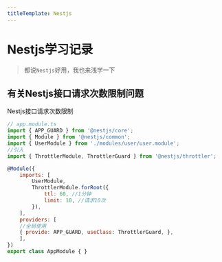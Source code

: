 ```yaml
---
titleTemplate: Nestjs
---
```

# Nestjs学习记录

> 都说`Nestjs`好用，我也来浅学一下

## 有关Nestjs接口请求次数限制问题

Nestjs接口请求次数限制

```js
// app.module.ts 
import { APP_GUARD } from '@nestjs/core'; 
import { Module } from '@nestjs/common'; 
import { UserModule } from './modules/user/user.module'; 
//引入 
import { ThrottlerModule, ThrottlerGuard } from '@nestjs/throttler'; 

@Module({ 
	imports: [ 
		UserModule, 
		ThrottlerModule.forRoot({ 
			ttl: 60, //1分钟 
			limit: 10, //请求10次 
		}), 
	], 
	providers: [ 
	//全局使用 
	{ provide: APP_GUARD, useClass: ThrottlerGuard, }, 
	], 
}) 
export class AppModule { }
```


